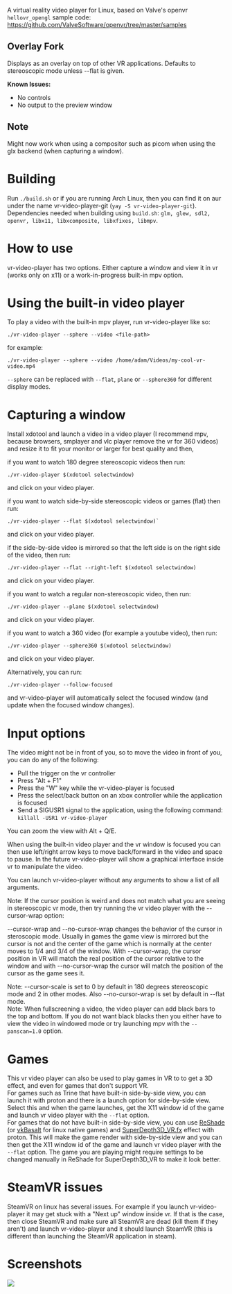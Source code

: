A virtual reality video player for Linux, based on Valve's openvr `hellovr_opengl` sample code: https://github.com/ValveSoftware/openvr/tree/master/samples

## Overlay Fork

Displays as an overlay on top of other VR applications. Defaults to stereoscopic mode unless --flat is given.

**Known Issues:**
* No controls
* No output to the preview window

## Note
Might now work when using a compositor such as picom when using the glx backend (when capturing a window).

# Building
Run `./build.sh` or if you are running Arch Linux, then you can find it on aur under the name vr-video-player-git (`yay -S vr-video-player-git`).\
Dependencies needed when building using `build.sh`: `glm, glew, sdl2, openvr, libx11, libxcomposite, libxfixes, libmpv`.

# How to use
vr-video-player has two options. Either capture a window and view it in vr (works only on x11) or a work-in-progress built-in mpv option.
# Using the built-in video player
To play a video with the built-in mpv player, run vr-video-player like so:
```
./vr-video-player --sphere --video <file-path>
```
for example:
```
./vr-video-player --sphere --video /home/adam/Videos/my-cool-vr-video.mp4
```
`--sphere` can be replaced with `--flat`, `plane` or `--sphere360` for different display modes.

# Capturing a window
Install xdotool and launch a video in a video player (I recommend mpv, because browsers, smplayer and vlc player remove the vr for 360 videos) and resize it to fit your monitor or larger for best quality and then,

if you want to watch 180 degree stereoscopic videos then run:
```
./vr-video-player $(xdotool selectwindow)
```
and click on your video player.

if you want to watch side-by-side stereoscopic videos or games (flat) then run:
```
./vr-video-player --flat $(xdotool selectwindow)`
```
and click on your video player.

if the side-by-side video is mirrored so that the left side is on the right side of the video, then run:
```
./vr-video-player --flat --right-left $(xdotool selectwindow)
```
and click on your video player.

if you want to watch a regular non-stereoscopic video, then run:
```
./vr-video-player --plane $(xdotool selectwindow)
```
and click on your video player.

if you want to watch a 360 video (for example a youtube video), then run:
```
./vr-video-player --sphere360 $(xdotool selectwindow)
```
and click on your video player.

Alternatively, you can run:
```
./vr-video-player --follow-focused
```
and vr-video-player will automatically select the focused window (and update when the focused window changes).

# Input options
The video might not be in front of you, so to move the video in front of you, you can do any of the following:
* Pull the trigger on the vr controller
* Press "Alt + F1"
* Press the "W" key while the vr-video-player is focused
* Press the select/back button on an xbox controller while the application is focused
* Send a SIGUSR1 signal to the application, using the following command: `killall -USR1 vr-video-player`

You can zoom the view with Alt + Q/E.

When using the built-in video player and the vr window is focused you can then use left/right arrow keys to move back/forward in the video and space to pause. In the future vr-video-player will show a graphical interface inside vr to manipulate the video.

You can launch vr-video-player without any arguments to show a list of all arguments.

Note: If the cursor position is weird and does not match what you are seeing in stereoscopic vr mode, then try running the vr video player with the --cursor-wrap option:

--cursor-wrap and --no-cursor-wrap changes the behavior of the cursor in steroscopic mode. Usually in games the game view is mirrored but the cursor is not and the center of the
game which is normally at the center moves to 1/4 and 3/4 of the window. With --cursor-wrap, the cursor position in VR will match the real position of the
cursor relative to the window and with --no-cursor-wrap the cursor will match the position of the cursor as the game sees it.

Note: --cursor-scale is set to 0 by default in 180 degrees stereoscopic mode and 2 in other modes. Also --no-cursor-wrap is set by default in --flat mode.\
Note: When fullscreening a video, the video player can add black bars to the top and bottom. If you do not want black blacks then you either have to view the video in windowed mode or try launching mpv with the `--panscan=1.0` option.

# Games
This vr video player can also be used to play games in VR to to get a 3D effect, and even for games that don't support VR.\
For games such as Trine that have built-in side-by-side view, you can launch it with proton and there is a launch option for side-by-side view. Select this and when the game launches, get the X11 window id of the game
and launch vr video player with the `--flat` option.\
For games that do not have built-in side-by-side view, you can use [ReShade](https://reshade.me/) (or [vkBasalt](https://github.com/DadSchoorse/vkBasalt) for linux native games) and [SuperDepth3D_VR.fx](https://github.com/BlueSkyDefender/Depth3D) effect with proton. This will make the game render with side-by-side view and you can then get the X11 window id of the game and launch vr video player with the `--flat` option. The game you are playing might require settings to be changed manually in ReShade for SuperDepth3D_VR to make it look better.

# SteamVR issues
SteamVR on linux has several issues. For example if you launch vr-video-player it may get stuck with a "Next up" window inside vr. If that is the case, then close SteamVR and make sure all SteamVR are dead (kill them if they aren't) and launch vr-video-player and it should launch SteamVR (this is different than launching the SteamVR application in steam).

# Screenshots
![](https://www.dec05eba.com/images/vr-video-player.jpg)

